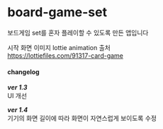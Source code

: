 # board-game-set  
보드게임 set를 혼자 플레이할 수 있도록 만든 앱입니다  

시작 화면 이미지 lottie animation 출처  
https://lottiefiles.com/91317-card-game

#### changelog 
***ver 1.3***  
UI 개선  
  
***ver 1.4***  
기기의 화면 길이에 따라 화면이 자연스럽게 보이도록 수정
